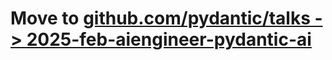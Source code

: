 # Move to [github.com/pydantic/talks -> 2025-feb-aiengineer-pydantic-ai](https://github.com/pydantic/talks/tree/main/2025-feb-aiengineer-pydantic-ai)
